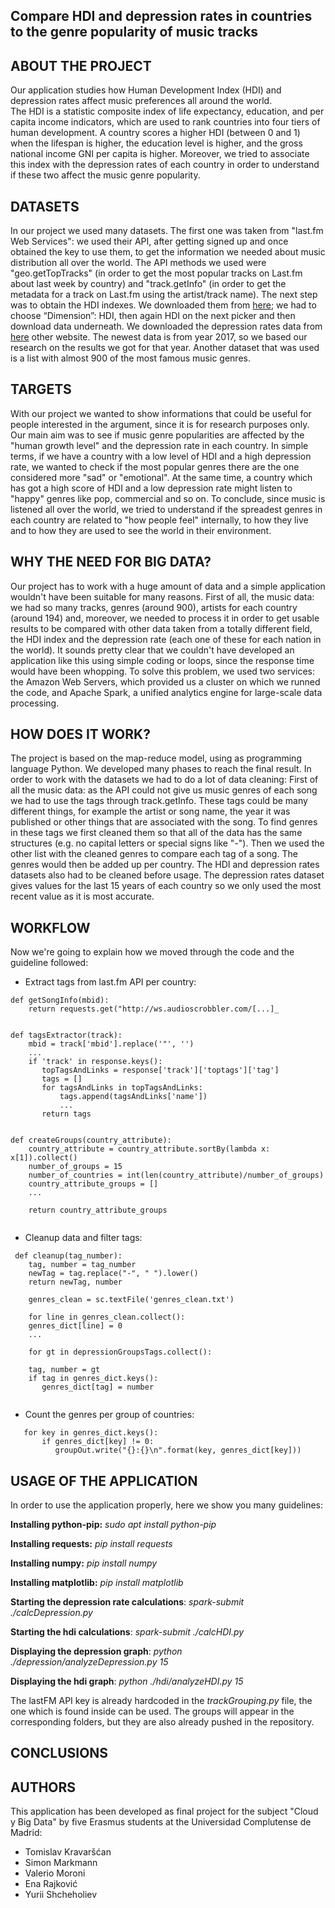 ## Compare HDI and depression rates in countries to the genre popularity of music tracks


## ABOUT THE PROJECT
Our application studies how Human Development Index (HDI) and depression rates affect music preferences all around the world.  
The HDI is a statistic composite index of life expectancy, education, and per capita income indicators, which are used to rank countries into four tiers of human development. A country scores a higher HDI (between 0 and 1) when the lifespan is higher, the education level is higher, and the gross national income GNI per capita is higher. Moreover, we tried to associate this index with the depression rates of each country in order to understand if these two affect the music genre popularity.


## DATASETS
In our project we used many datasets. The first one was taken from "last.fm Web Services": we used their API, after getting signed up and once obtained the key to use them, to get the information we needed about music distribution all over the world. The API methods we used were "geo.getTopTracks" (in order to get the most popular tracks on Last.fm about last week by country) and "track.getInfo" (in order to get the metadata for a track on Last.fm using the artist/track name).
The next step was to obtain the HDI indexes. We downloaded them from [here](http://hdr.undp.org/en/data); we had to choose “Dimension”: HDI, then again HDI on the next picker and then download data underneath.
We downloaded the depression rates data from [here](https://ourworldindata.org/mental-health) other website. The newest data is from year 2017, so we based our research on the results we got for that year.
Another dataset that was used is a list with almost 900 of the most famous music genres.


## TARGETS
With our project we wanted to show informations that could be useful for people interested in the argument, since it is for research purposes only.
Our main aim was to see if music genre popularities are affected by the "human growth level" and the depression rate in each country. In simple terms, if we have a country with a low level of HDI and a high depression rate, we wanted to check if the most popular genres there are the one considered more "sad" or "emotional". At the same time, a country which has got a high score of HDI and a low depression rate might listen to "happy" genres like pop, commercial and so on.
To conclude, since music is listened all over the world, we tried to understand if the spreadest genres in each country are related to "how people feel" internally, to how they live and to how they are used to see the world in their environment.



## WHY THE NEED FOR BIG DATA?
Our project has to work with a huge amount of data and a simple application wouldn't have been suitable for many reasons.
First of all, the music data: we had so many tracks, genres (around 900), artists for each country (around 194) and, moreover, we needed to process it in order to get usable results to be compared with other data taken from a totally different field, the HDI index and the depression rate (each one of these for each nation in the world). It sounds pretty clear that we couldn't have developed an application like this using simple coding or loops, since the response time would have been whopping.
To solve this problem, we used two services: the Amazon Web Servers, which provided us a cluster on which we runned the code, and Apache Spark, a unified analytics engine for large-scale data processing.


## HOW DOES IT WORK?
The project is based on the map-reduce model, using as programming language Python. We developed many phases to reach the final result. 
In order to work with the datasets we had to do a lot of data cleaning:
First of all the music data: as the API could not give us music genres of each song we had to use the tags through track.getInfo. These tags could be many different things, for example the artist or song name, the year it was published or other things that are associated with the song. To find genres in these tags we first cleaned them so that all of the data has the same structures (e.g. no capital letters or special signs like "-"). Then we used the other list with the cleaned genres to compare each tag of a song. The genres would then be added up per country. 
The HDI and depression rates datasets also had to be cleaned before usage. The depression rates dataset gives values for the last 15 years of each country so we only used the most recent value as it is most accurate.

## WORKFLOW
Now we're going to explain how we moved through the code and the guideline followed:
- Extract tags from last.fm API per country:
```              
def getSongInfo(mbid):
    return requests.get("http://ws.audioscrobbler.com/[...]_
                
                
def tagsExtractor(track):
    mbid = track['mbid'].replace('"', '')
    ...
    if 'track' in response.keys():
       topTagsAndLinks = response['track']['toptags']['tag']
       tags = []
       for tagsAndLinks in topTagsAndLinks:
           tags.append(tagsAndLinks['name'])
           ...
       return tags
                  
              
def createGroups(country_attribute):
    country_attribute = country_attribute.sortBy(lambda x: x[1]).collect()
    number_of_groups = 15
    number_of_countries = int(len(country_attribute)/number_of_groups)
    country_attribute_groups = []
    ... 

    return country_attribute_groups
                   
 ```               
 - Cleanup data and filter tags:
 ```
  def cleanup(tag_number):
     tag, number = tag_number
     newTag = tag.replace("-", " ").lower()
     return newTag, number
                             
     genres_clean = sc.textFile('genres_clean.txt')

     for line in genres_clean.collect():
     genres_dict[line] = 0
     ...

     for gt in depressionGroupsTags.collect():

     tag, number = gt
     if tag in genres_dict.keys():
        genres_dict[tag] = number
                   
```                   
- Count the genres per group of countries:
```
   for key in genres_dict.keys():
       if genres_dict[key] != 0:
          groupOut.write("{}:{}\n".format(key, genres_dict[key]))
```

## USAGE OF THE APPLICATION
In order to use the application properly, here we show you many guidelines:

**Installing python-pip:**
    _sudo apt install python-pip_

**Installing requests:**
    _pip install requests_

**Installing numpy:**
    _pip install numpy_

**Installing matplotlib:**
    _pip install matplotlib_

**Starting the depression rate calculations**:
    _spark-submit ./calcDepression.py_

**Starting the hdi calculations**:
    _spark-submit ./calcHDI.py_

**Displaying the depression graph**:
    _python ./depression/analyzeDepression.py 15_

**Displaying the hdi graph**:
    _python ./hdi/analyzeHDI.py 15_

The lastFM API key is already hardcoded in the _trackGrouping.py_ file, the one  which is found inside can be used.
The groups will appear in the corresponding folders, but they are also already pushed in the repository.
 
 
                 
## CONCLUSIONS                  





## AUTHORS
This application has been developed as final project for the subject "Cloud y Big Data" by five Erasmus students at the Universidad Complutense de Madrid:
- Tomislav Kravaršćan
- Simon Markmann
- Valerio Moroni
- Ena Rajković
- Yurii Shcheholiev


